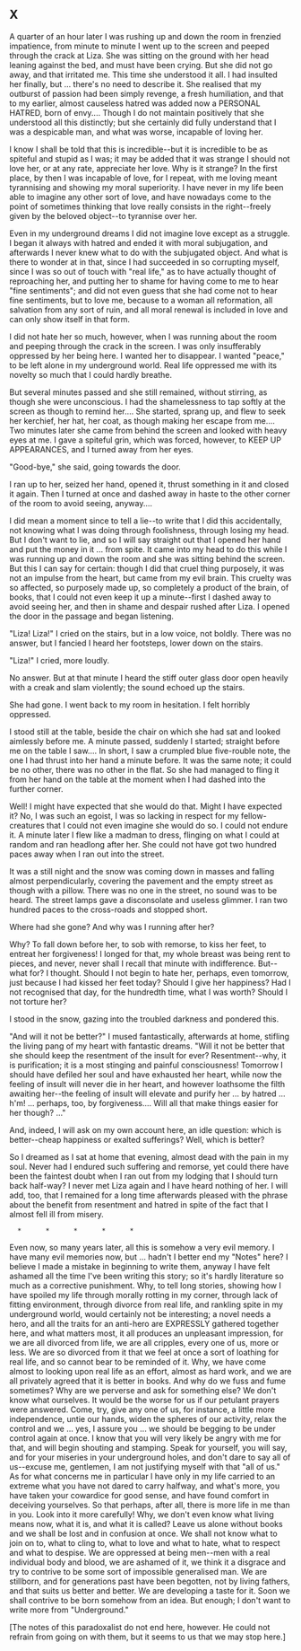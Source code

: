 ## X

A quarter of an hour later I was rushing up and down the room in
frenzied impatience, from minute to minute I went up to the screen and
peeped through the crack at Liza.  She was sitting on the ground with
her head leaning against the bed, and must have been crying.  But she
did not go away, and that irritated me.  This time she understood it
all.  I had insulted her finally, but ... there's no need to describe
it.  She realised that my outburst of passion had been simply revenge,
a fresh humiliation, and that to my earlier, almost causeless hatred
was added now a PERSONAL HATRED, born of envy....  Though I do not
maintain positively that she understood all this distinctly; but she
certainly did fully understand that I was a despicable man, and what
was worse, incapable of loving her.

I know I shall be told that this is incredible--but it is incredible to
be as spiteful and stupid as I was; it may be added that it was strange
I should not love her, or at any rate, appreciate her love.  Why is it
strange?  In the first place, by then I was incapable of love, for I
repeat, with me loving meant tyrannising and showing my moral
superiority.  I have never in my life been able to imagine any other
sort of love, and have nowadays come to the point of sometimes thinking
that love really consists in the right--freely given by the beloved
object--to tyrannise over her.

Even in my underground dreams I did not imagine love except as a
struggle.  I began it always with hatred and ended it with moral
subjugation, and afterwards I never knew what to do with the subjugated
object. And what is there to wonder at in that, since I had succeeded
in so corrupting myself, since I was so out of touch with "real life,"
as to have actually thought of reproaching her, and putting her to
shame for having come to me to hear "fine sentiments"; and did not even
guess that she had come not to hear fine sentiments, but to love me,
because to a woman all reformation, all salvation from any sort of
ruin, and all moral renewal is included in love and can only show
itself in that form.

I did not hate her so much, however, when I was running about the room
and peeping through the crack in the screen.  I was only insufferably
oppressed by her being here.  I wanted her to disappear.  I wanted
"peace," to be left alone in my underground world.  Real life oppressed
me with its novelty so much that I could hardly breathe.

But several minutes passed and she still remained, without stirring, as
though she were unconscious.  I had the shamelessness to tap softly at
the screen as though to remind her....  She started, sprang up, and
flew to seek her kerchief, her hat, her coat, as though making her
escape from me....  Two minutes later she came from behind the screen
and looked with heavy eyes at me.  I gave a spiteful grin, which was
forced, however, to KEEP UP APPEARANCES, and I turned away from her
eyes.

"Good-bye," she said, going towards the door.

I ran up to her, seized her hand, opened it, thrust something in it and
closed it again.  Then I turned at once and dashed away in haste to the
other corner of the room to avoid seeing, anyway....

I did mean a moment since to tell a lie--to write that I did this
accidentally, not knowing what I was doing through foolishness, through
losing my head.  But I don't want to lie, and so I will say straight
out that I opened her hand and put the money in it ... from spite.  It
came into my head to do this while I was running up and down the room
and she was sitting behind the screen.  But this I can say for certain:
though I did that cruel thing purposely, it was not an impulse from the
heart, but came from my evil brain.  This cruelty was so affected, so
purposely made up, so completely a product of the brain, of books, that
I could not even keep it up a minute--first I dashed away to avoid
seeing her, and then in shame and despair rushed after Liza.  I opened
the door in the passage and began listening.

"Liza!  Liza!" I cried on the stairs, but in a low voice, not boldly.
There was no answer, but I fancied I heard her footsteps, lower down on
the stairs.

"Liza!" I cried, more loudly.

No answer.  But at that minute I heard the stiff outer glass door open
heavily with a creak and slam violently; the sound echoed up the stairs.

She had gone.  I went back to my room in hesitation.  I felt horribly
oppressed.

I stood still at the table, beside the chair on which she had sat and
looked aimlessly before me.  A minute passed, suddenly I started;
straight before me on the table I saw....  In short, I saw a crumpled
blue five-rouble note, the one I had thrust into her hand a minute
before.  It was the same note; it could be no other, there was no other
in the flat.  So she had managed to fling it from her hand on the table
at the moment when I had dashed into the further corner.

Well!  I might have expected that she would do that.  Might I have
expected it?  No, I was such an egoist, I was so lacking in respect for
my fellow-creatures that I could not even imagine she would do so.  I
could not endure it.  A minute later I flew like a madman to dress,
flinging on what I could at random and ran headlong after her.  She
could not have got two hundred paces away when I ran out into the
street.

It was a still night and the snow was coming down in masses and falling
almost perpendicularly, covering the pavement and the empty street as
though with a pillow.  There was no one in the street, no sound was to
be heard.  The street lamps gave a disconsolate and useless glimmer.  I
ran two hundred paces to the cross-roads and stopped short.

Where had she gone?  And why was I running after her?

Why?  To fall down before her, to sob with remorse, to kiss her feet,
to entreat her forgiveness!  I longed for that, my whole breast was
being rent to pieces, and never, never shall I recall that minute with
indifference. But--what for?  I thought.  Should I not begin to hate
her, perhaps, even tomorrow, just because I had kissed her feet today?
Should I give her happiness?  Had I not recognised that day, for the
hundredth time, what I was worth?  Should I not torture her?

I stood in the snow, gazing into the troubled darkness and pondered
this.

"And will it not be better?" I mused fantastically, afterwards at home,
stifling the living pang of my heart with fantastic dreams.  "Will it
not be better that she should keep the resentment of the insult for
ever? Resentment--why, it is purification; it is a most stinging and
painful consciousness!  Tomorrow I should have defiled her soul and
have exhausted her heart, while now the feeling of insult will never
die in her heart, and however loathsome the filth awaiting her--the
feeling of insult will elevate and purify her ... by hatred ... h'm!
... perhaps, too, by forgiveness....  Will all that make things easier
for her though? ..."

And, indeed, I will ask on my own account here, an idle question: which
is better--cheap happiness or exalted sufferings?  Well, which is
better?

So I dreamed as I sat at home that evening, almost dead with the pain
in my soul.  Never had I endured such suffering and remorse, yet could
there have been the faintest doubt when I ran out from my lodging that
I should turn back half-way?  I never met Liza again and I have heard
nothing of her.  I will add, too, that I remained for a long time
afterwards pleased with the phrase about the benefit from resentment
and hatred in spite of the fact that I almost fell ill from misery.

      *      *      *      *      *

Even now, so many years later, all this is somehow a very evil memory.
I have many evil memories now, but ... hadn't I better end my "Notes"
here?  I believe I made a mistake in beginning to write them, anyway I
have felt ashamed all the time I've been writing this story; so it's
hardly literature so much as a corrective punishment.  Why, to tell
long stories, showing how I have spoiled my life through morally
rotting in my corner, through lack of fitting environment, through
divorce from real life, and rankling spite in my underground world,
would certainly not be interesting; a novel needs a hero, and all the
traits for an anti-hero are EXPRESSLY gathered together here, and what
matters most, it all produces an unpleasant impression, for we are all
divorced from life, we are all cripples, every one of us, more or less.
We are so divorced from it that we feel at once a sort of loathing for
real life, and so cannot bear to be reminded of it. Why, we have come
almost to looking upon real life as an effort, almost as hard work, and
we are all privately agreed that it is better in books.  And why do we
fuss and fume sometimes?  Why are we perverse and ask for something
else?  We don't know what ourselves.  It would be the worse for us if
our petulant prayers were answered.  Come, try, give any one of us, for
instance, a little more independence, untie our hands, widen the
spheres of our activity, relax the control and we ... yes, I assure you
... we should be begging to be under control again at once.  I know
that you will very likely be angry with me for that, and will begin
shouting and stamping.  Speak for yourself, you will say, and for your
miseries in your underground holes, and don't dare to say all of
us--excuse me, gentlemen, I am not justifying myself with that "all of
us."  As for what concerns me in particular I have only in my life
carried to an extreme what you have not dared to carry halfway, and
what's more, you have taken your cowardice for good sense, and have
found comfort in deceiving yourselves.  So that perhaps, after all,
there is more life in me than in you.  Look into it more carefully!
Why, we don't even know what living means now, what it is, and what it
is called?  Leave us alone without books and we shall be lost and in
confusion at once.  We shall not know what to join on to, what to cling
to, what to love and what to hate, what to respect and what to despise.
We are oppressed at being men--men with a real individual body and
blood, we are ashamed of it, we think it a disgrace and try to contrive
to be some sort of impossible generalised man.  We are stillborn, and
for generations past have been begotten, not by living fathers, and
that suits us better and better.  We are developing a taste for it.
Soon we shall contrive to be born somehow from an idea.  But enough; I
don't want to write more from "Underground."


[The notes of this paradoxalist do not end here, however.  He could not
refrain from going on with them, but it seems to us that we may stop
here.]



